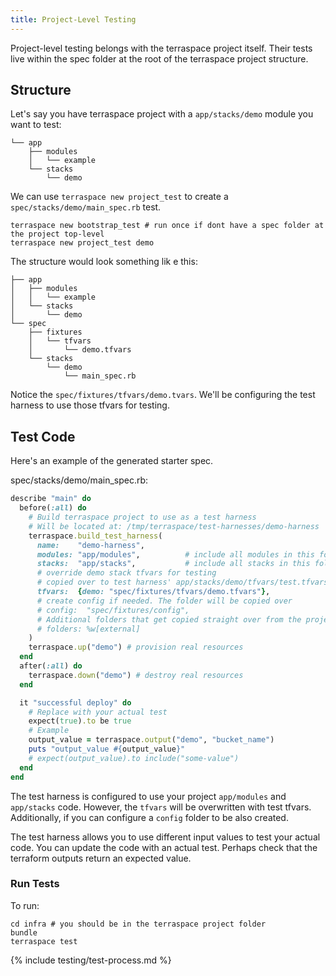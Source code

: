 ```yaml
---
title: Project-Level Testing
---
```


Project-level testing belongs with the terraspace project itself. Their tests live within the spec folder at the root of the terraspace project structure.

## Structure

Let's say you have terraspace project with a `app/stacks/demo` module you want to test:

    └── app
        ├── modules
        │   └── example
        └── stacks
            └── demo

We can use `terraspace new project_test` to create a `spec/stacks/demo/main_spec.rb` test.

    terraspace new bootstrap_test # run once if dont have a spec folder at the project top-level
    terraspace new project_test demo

The structure would look something lik e this:

    ├── app
    │   ├── modules
    │   │   └── example
    │   └── stacks
    │       └── demo
    └── spec
        ├── fixtures
        │   └── tfvars
        │       └── demo.tfvars
        └── stacks
            └── demo
                └── main_spec.rb


Notice the `spec/fixtures/tfvars/demo.tvars`. We'll be configuring the test harness to use those tfvars for testing.

## Test Code

Here's an example of the generated starter spec.

spec/stacks/demo/main_spec.rb:

```ruby
describe "main" do
  before(:all) do
    # Build terraspace project to use as a test harness
    # Will be located at: /tmp/terraspace/test-harnesses/demo-harness
    terraspace.build_test_harness(
      name:    "demo-harness",
      modules: "app/modules",          # include all modules in this folder
      stacks:  "app/stacks",           # include all stacks in this folder
      # override demo stack tfvars for testing
      # copied over to test harness' app/stacks/demo/tfvars/test.tfvars
      tfvars:  {demo: "spec/fixtures/tfvars/demo.tfvars"},
      # create config if needed. The folder will be copied over
      # config:  "spec/fixtures/config",
      # Additional folders that get copied straight over from the project
      # folders: %w[external]
    )
    terraspace.up("demo") # provision real resources
  end
  after(:all) do
    terraspace.down("demo") # destroy real resources
  end

  it "successful deploy" do
    # Replace with your actual test
    expect(true).to be true
    # Example
    output_value = terraspace.output("demo", "bucket_name")
    puts "output_value #{output_value}"
    # expect(output_value).to include("some-value")
  end
end
```

The test harness is configured to use your project `app/modules` and `app/stacks` code. However, the `tfvars` will be overwritten with test tfvars. Additionally, if you can configure a `config` folder to be also created.

The test harness allows you to use different input values to test your actual code.  You can update the code with an actual test. Perhaps check that the terraform outputs return an expected value.

### Run Tests

To run:

    cd infra # you should be in the terraspace project folder
    bundle
    terraspace test

{% include testing/test-process.md %}
